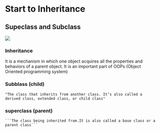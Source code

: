 # Start to Inheritance

## Supeclass and Subclass

![](https://www.google.com/url?sa=i&url=https%3A%2F%2Fmedium.com%2F%40cmukesh8688%2Foops-inheritance-and-polymorphism-2334d0dcab87&psig=AOvVaw0UspE4oZ6Sh0e2RsPxG2b0&ust=1677603489431000&source=images&cd=vfe&ved=0CBAQjRxqFwoTCIDLkMCWtv0CFQAAAAAdAAAAABAW)

### Inheritance 
It is a mechanism in which one object acquires all the properties and behaviors of a parent object. It is an important part of OOPs (Object Oriented programming system)

### Subblass (child)
    "The class that inherits from another class. It’s also called a derived class, extended class, or child class"

### superclass (parent)
    ```The class being inherited from.It is also called a base class or a parent class```